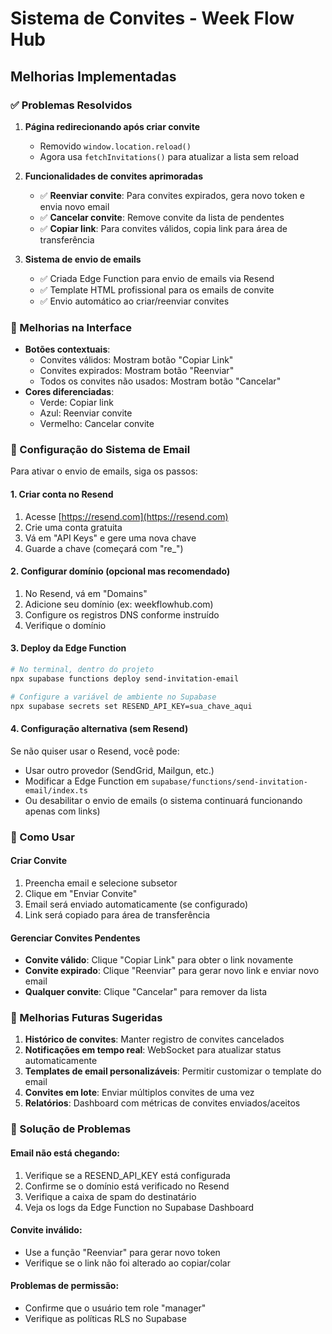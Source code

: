 # Sistema de Convites - Week Flow Hub

## Melhorias Implementadas

### ✅ Problemas Resolvidos

1. **Página redirecionando após criar convite**

   - Removido `window.location.reload()`
   - Agora usa `fetchInvitations()` para atualizar a lista sem reload

2. **Funcionalidades de convites aprimoradas**

   - ✅ **Reenviar convite**: Para convites expirados, gera novo token e envia novo email
   - ✅ **Cancelar convite**: Remove convite da lista de pendentes
   - ✅ **Copiar link**: Para convites válidos, copia link para área de transferência

3. **Sistema de envio de emails**
   - ✅ Criada Edge Function para envio de emails via Resend
   - ✅ Template HTML profissional para os emails de convite
   - ✅ Envio automático ao criar/reenviar convites

### 🎨 Melhorias na Interface

- **Botões contextuais**:
  - Convites válidos: Mostram botão "Copiar Link"
  - Convites expirados: Mostram botão "Reenviar"
  - Todos os convites não usados: Mostram botão "Cancelar"
- **Cores diferenciadas**:
  - Verde: Copiar link
  - Azul: Reenviar convite
  - Vermelho: Cancelar convite

### 📧 Configuração do Sistema de Email

Para ativar o envio de emails, siga os passos:

#### 1. Criar conta no Resend

1. Acesse [https://resend.com](https://resend.com)
2. Crie uma conta gratuita
3. Vá em "API Keys" e gere uma nova chave
4. Guarde a chave (começará com "re\_")

#### 2. Configurar domínio (opcional mas recomendado)

1. No Resend, vá em "Domains"
2. Adicione seu domínio (ex: weekflowhub.com)
3. Configure os registros DNS conforme instruído
4. Verifique o domínio

#### 3. Deploy da Edge Function

```bash
# No terminal, dentro do projeto
npx supabase functions deploy send-invitation-email

# Configure a variável de ambiente no Supabase
npx supabase secrets set RESEND_API_KEY=sua_chave_aqui
```

#### 4. Configuração alternativa (sem Resend)

Se não quiser usar o Resend, você pode:

- Usar outro provedor (SendGrid, Mailgun, etc.)
- Modificar a Edge Function em `supabase/functions/send-invitation-email/index.ts`
- Ou desabilitar o envio de emails (o sistema continuará funcionando apenas com links)

### 🔧 Como Usar

#### Criar Convite

1. Preencha email e selecione subsetor
2. Clique em "Enviar Convite"
3. Email será enviado automaticamente (se configurado)
4. Link será copiado para área de transferência

#### Gerenciar Convites Pendentes

- **Convite válido**: Clique "Copiar Link" para obter o link novamente
- **Convite expirado**: Clique "Reenviar" para gerar novo link e enviar novo email
- **Qualquer convite**: Clique "Cancelar" para remover da lista

### 🚀 Melhorias Futuras Sugeridas

1. **Histórico de convites**: Manter registro de convites cancelados
2. **Notificações em tempo real**: WebSocket para atualizar status automaticamente
3. **Templates de email personalizáveis**: Permitir customizar o template do email
4. **Convites em lote**: Enviar múltiplos convites de uma vez
5. **Relatórios**: Dashboard com métricas de convites enviados/aceitos

### 🐛 Solução de Problemas

#### Email não está chegando:

1. Verifique se a RESEND_API_KEY está configurada
2. Confirme se o domínio está verificado no Resend
3. Verifique a caixa de spam do destinatário
4. Veja os logs da Edge Function no Supabase Dashboard

#### Convite inválido:

- Use a função "Reenviar" para gerar novo token
- Verifique se o link não foi alterado ao copiar/colar

#### Problemas de permissão:

- Confirme que o usuário tem role "manager"
- Verifique as políticas RLS no Supabase
